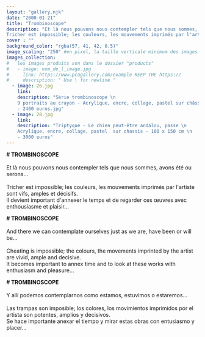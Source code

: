 ```yaml
---
layout: "gallery.njk"
date: "2000-01-21"
title: "Trombinoscope"
description: "Et là nous pouvons nous contempler tels que nous sommes, avons été ou serons...
Tricher est impossible; les couleurs, les mouvements imprimés par l'artiste sont vifs"
cover : ""
background_color: "rgba(57, 41, 42, 0.5)"
image_scaling: "250" #en pixel, la taille verticale minimum des images presentes dans la gallery
images_collection:
#   les images produits son dans le dossier "products" 
#   - image: nom_de_l_image.jpg
#     link: https://www.pcagallery.com/example KEEP THE https://
#     description: " Use \ for newline "
  - image: 26.jpg
    link:
    description: "Série trombinoscope \n
    9 portraits au crayon - Acrylique, encre, collage, pastel sur châssis - 150 x 110 cm \n
    - 2400 euros.jpg"
  - image: 28.jpg
    link:
    description: "Triptyque - Le chien peut-être andalou, passe \n
    Acrylique, encre, collage, pastel  sur chassis - 100 x 150 cm \n
    - 3000 euros"
---
```

**# TROMBINOSCOPE**  
&nbsp;  
Et là nous pouvons nous contempler tels que nous sommes, avons été ou serons...  
&nbsp;  
Tricher est impossible; les couleurs, les mouvements imprimés par l'artiste sont vifs, amples et décisifs.  
Il devient important d'annexer le temps et de regarder ces œuvres avec enthousiasme et plaisir...  


**# TROMBINOSCOPE**  
&nbsp;  
And there we can contemplate ourselves just as we are, have been or will be...  
&nbsp;  
Cheating is impossible; the colours, the movements imprinted by the artist are vivid, ample and decisive.  
It becomes important to annex time and to look at these works with enthusiasm and pleasure...  


**# TROMBINOSCOPE**  
&nbsp;  
Y allí podemos contemplarnos como estamos, estuvimos o estaremos...  
&nbsp;  
Las trampas son imposible; los colores, los movimientos imprimidos por el artista son potentes, amplios y decisivos.  
Se hace importante anexar el tiempo y mirar estas obras con entusiasmo y placer...  